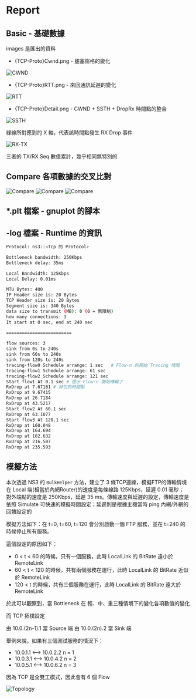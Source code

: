 # Report

## Basic - 基礎數據

images 是匯出的資料

* {TCP-Proto}Cwnd.png - 壅塞窗格的變化

![CWND](images/VegasCwnd.png)

* {TCP-Proto}RTT.png - 來回通訊延遲的變化

![RTT](images/VegasRTT.png)

* {TCP-Proto}Detail.png - CWND + SSTH + DropRx 時間點的整合

![SSTH](images/VegasDetail.png)

綠線所對應到的 X 軸，代表該時間點發生 RX Drop 事件

![RX-TX](images/TX-RX.png)

三者的 TX/RX Seq 數值累計，幾乎相同無特別的

## Compare 各項數據的交叉比對

![Compare](images/CompareSSTH.png)
![Compare](images/CompareCwnd.png)
![Compare](images/CompareRTT.png)

## *.plt 檔案 - gnuplot 的腳本

## -log 檔案 - Runtime 的資訊

```sh
Protocol: ns3::<Tcp 的 Protocol> 

Bottleneck bandwidth: 250Kbps
Bottleneck delay: 35ms

Local Bandwidth: 125Kbps
Local Delay: 0.01ms

MTU Bytes: 400
IP Header size is: 20 Bytes
TCP Header size is: 20 Bytes
Segment size is: 340 Bytes
data size to transmit (MB): 0 (0 = 無限制)
how many connections: 3
It start at 0 sec, end at 240 sec

=========================

flow sources: 3
sink from 0s to 240s
sink from 60s to 240s
sink from 120s to 240s
tracing-flow0 Schedule arrange: 1 sec   # Flow-n 的開始 Tracing 時間
tracing-flow1 Schedule arrange: 61 sec 
tracing-flow2 Schedule arrange: 121 sec
Start flow1 At 0.1 sec # 提示 Flow-n 開始傳輸了
RxDrop at 7.67181 # 掉包的時間點
RxDrop at 9.67415
RxDrop at 26.7184
RxDrop at 43.5217
Start flow2 At 60.1 sec
RxDrop at 63.1077
Start flow3 At 120.1 sec  
RxDrop at 160.048
RxDrop at 164.694
RxDrop at 182.632
RxDrop at 216.507
RxDrop at 235.593
```

## 模擬方法

本次透過 NS3 的 `BulkHelper` 方法，建立了 3 條TCP連線，模擬FTP的傳輸情境
在 Local 端(相當於內網Router)的速度是每條線路 125Kbps，延遲 0.01 毫秒；
對外端點的速度是 250Kbps，延遲 35 ms。傳輸速度與延遲的設定，傳輸速度是依照 Simulate 可快速的模擬時間設定；延遲則是根據主機當時 ping 內網/外網的回饋設定的

模擬方法如下：在 t=0, t=60, t=120 會分別啟動一個 FTP 服務，並在 t=240 的時候停止所有服務。

這個設定的原因如下：

* 0 < t < 60 的時候，只有一個服務，此時 LocalLink 的 BitRate 遠小於 RemoteLink
* 60 < t < 120 的時候，共有兩個服務在運行，此時 LocalLink 的 BitRate 近似於 RemoteLink
* 120 < t 的時候，共有三個服務在運行，此時 LocalLink 的 BitRate 遠大於 RemoteLink

於此可以觀察到，當 Bottleneck 在 輕、中、重三種情境下的變化各項數值的變化

而 TCP 拓樸設定

由 10.0.(2n-1).1 當 Source 端
由 10.0.(2n).2 當 Sink 端

舉例來說，如果有三個測試服務的情況下：

* 10.0.1.1 <--> 10.0.2.2 n = 1
* 10.0.3.1 <--> 10.0.4.2 n = 2
* 10.0.5.1 <--> 10.0.6.2 n = 3

因為 TCP 是全雙工模式，因此會有 6 個 Flow

![Topology](https://img-blog.csdnimg.cn/20200530001618639.png?x-oss-process=image/watermark,type_ZmFuZ3poZW5naGVpdGk,shadow_10,text_aHR0cHM6Ly9ibG9nLmNzZG4ubmV0L2Z3aGR6aA==,size_16,color_FFFFFF,t_70)

